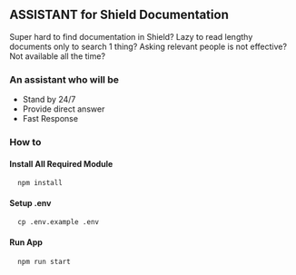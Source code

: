 
## ASSISTANT for Shield Documentation

Super hard to find documentation in Shield?
Lazy to read lengthy documents only to search 1 thing?
Asking relevant people is not effective?
Not available all the time?

### An assistant who will be
- Stand by 24/7
- Provide direct answer
- Fast Response



### How to

#### Install All Required Module

```
  npm install
```

#### Setup .env

```
  cp .env.example .env
```

#### Run App

```
  npm run start
```